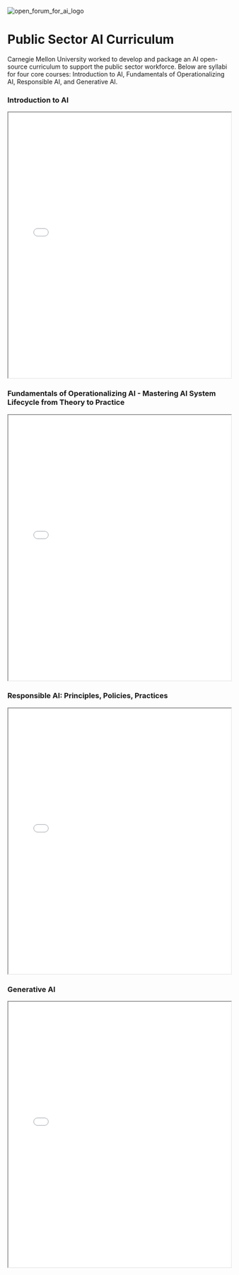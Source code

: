 ![open_forum_for_ai_logo](https://github.com/user-attachments/assets/dfe12c5f-5c3f-487b-8e95-d88cf7b528c0)

# Public Sector AI Curriculum
Carnegie Mellon University worked to develop and package an AI open-source curriculum to support the public sector workforce. Below are syllabi for four core courses: Introduction to AI, Fundamentals of Operationalizing AI, Responsible AI, and Generative AI.

  

### Introduction to AI
<iframe src="Introduction to AI.pdf" width="100%" height="600px"></iframe>

  

### Fundamentals of Operationalizing AI - Mastering AI System Lifecycle from Theory to Practice
<iframe src="Operationalizing AI.pdf" width="100%" height="600px"></iframe>

  

### Responsible AI: Principles, Policies, Practices
<iframe src="Responsible AI.pdf" width="100%" height="600px"></iframe>

  

### Generative AI
<iframe src="GenAI.pdf" width="100%" height="600px"></iframe>
